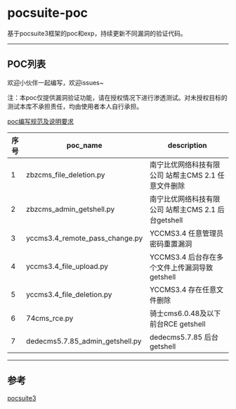 # pocsuite-poc
基于pocsuite3框架的poc和exp，持续更新不同漏洞的验证代码。

---

## POC列表

欢迎小伙伴一起编写，欢迎issues~

注：本poc仅提供漏洞验证功能，请在授权情况下进行渗透测试。对未授权目标的测试本库不承担责任，均由使用者本人自行承担。

[poc编写规范及说明要求](https://github.com/knownsec/pocsuite3/blob/master/docs/CODING.md)

| 序号 | poc_name                        | description                                         |
| ---- | ------------------------------- | --------------------------------------------------- |
| 1    | zbzcms_file_deletion.py         | 南宁比优网络科技有限公司 站帮主CMS 2.1 任意文件删除 |
| 2    | zbzcms_admin_getshell.py        | 南宁比优网络科技有限公司 站帮主CMS 2.1 后台getshell |
| 3    | yccms3.4_remote_pass_change.py  | YCCMS3.4 任意管理员密码重置漏洞                     |
| 4    | yccms3.4_file_upload.py         | YCCMS3.4 后台存在多个文件上传漏洞导致getshell       |
| 5    | yccms3.4_file_deletion.py       | YCCMS3.4 存在任意文件删除                           |
| 6    | 74cms_rce.py                    | 骑士cms6.0.48及以下 前台RCE getshell                |
| 7    | dedecms5.7.85_admin_getshell.py | dedecms5.7.85 后台getshell                          |





---

## 参考

[pocsuite3](https://github.com/knownsec/pocsuite3)
